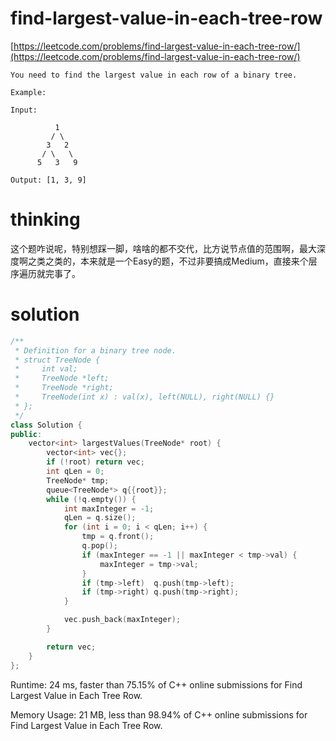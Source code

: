 # find-largest-value-in-each-tree-row

[https://leetcode.com/problems/find-largest-value-in-each-tree-row/](https://leetcode.com/problems/find-largest-value-in-each-tree-row/)

```
You need to find the largest value in each row of a binary tree.

Example:

Input: 

          1
         / \
        3   2
       / \   \  
      5   3   9 

Output: [1, 3, 9]
```


# thinking

这个题咋说呢，特别想踩一脚，啥啥的都不交代，比方说节点值的范围啊，最大深度啊之类之类的，本来就是一个Easy的题，不过非要搞成Medium，直接来个层序遍历就完事了。
# solution

```c++
/**
 * Definition for a binary tree node.
 * struct TreeNode {
 *     int val;
 *     TreeNode *left;
 *     TreeNode *right;
 *     TreeNode(int x) : val(x), left(NULL), right(NULL) {}
 * };
 */
class Solution {
public:
    vector<int> largestValues(TreeNode* root) {
        vector<int> vec{};
        if (!root) return vec;
        int qLen = 0;
        TreeNode* tmp;
        queue<TreeNode*> q{{root}};
        while (!q.empty()) {
            int maxInteger = -1;
            qLen = q.size();
            for (int i = 0; i < qLen; i++) {
                tmp = q.front();
                q.pop();
                if (maxInteger == -1 || maxInteger < tmp->val) {
                    maxInteger = tmp->val;
                }
                if (tmp->left)  q.push(tmp->left);
                if (tmp->right) q.push(tmp->right);
            }

            vec.push_back(maxInteger);
        }

        return vec;
    }
};
```

Runtime: 24 ms, faster than 75.15% of C++ online submissions for Find Largest Value in Each Tree Row.

Memory Usage: 21 MB, less than 98.94% of C++ online submissions for Find Largest Value in Each Tree Row.
